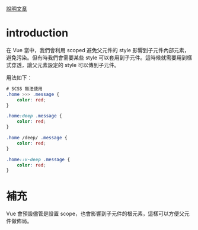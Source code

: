 [說明文章](https://ithelp.ithome.com.tw/articles/10266005)
# introduction
在 Vue 當中，我們會利用 scoped 避免父元件的 style 影響到子元件內部元素，避免污染。但有時我們會需要某些 style 可以套用到子元件。這時候就需要用到樣式穿透，讓父元素設定的 style 可以傳到子元件。

用法如下：

```css
# SCSS 無法使用
.home >>> .message {
    color: red;
}
```

```css
.home:deep .message {
    color: red;
}
```

```css
.home /deep/ .message {
    color: red;
}
```

```css
.home::v-deep .message {
    color: red;
}
```

# 補充
Vue 會預設儘管是設置 scope，也會影響到子元件的根元素，這樣可以方便父元件做佈局。